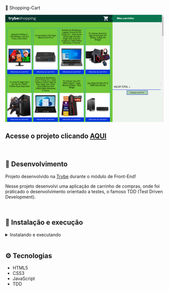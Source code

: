 🛒 Shopping-Cart

![Preview Projeto](./preview.png)

## Acesse o projeto clicando <a href="https://eliedson1979.github.io/shoppingcart/">AQUI</a>

<br />

## 📡 Desenvolvimento

Projeto desenvolvido na <a href="https://betrybe.com/" target="_blank">Trybe</a> durante o módulo de Front-End!

Nesse projeto desenvolvi uma aplicação de carrinho de compras, onde foi práticado o desenvolvimento orientado a testes, o famoso TDD (Test Driven Development).

<br />

## 🚀 Instalação e execução

  <details>
    <summary>Instalando e executando</summary>
    <br />

### 1 - Clone o repositório:

```
git clone git@github.com:Eliedson1979/shoppingcart.git
```

### 2 - Apos ter o repositório clonado em sua maquina, execute este comando para acessar a pasta do projeto:

```sh
cd shoppingcart
```

### 3 - Dentro da pasta do projeto, execute o index:

```
Acesse o Index.html

```
### 5 - Acesse a aplicação:

Abrindo na porta padrão que o React usa: <http://localhost:3000/> em seu navegador.

  </details>
<br />

## ⚙️ Tecnologias

* HTML5
* CSS3
* JavaScript
* TDD
